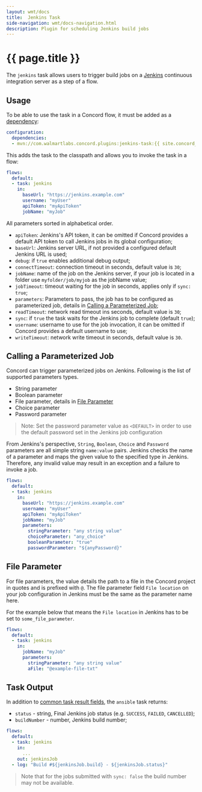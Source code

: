 ```yaml
---
layout: wmt/docs
title:  Jenkins Task
side-navigation: wmt/docs-navigation.html
description: Plugin for scheduling Jenkins build jobs
---
```


# {{ page.title }}

The `jenkins` task allows users to trigger build jobs on a
[Jenkins](https://www.jenkins.io) continuous integration server as a step of a
flow.

<a name="usage"/>

## Usage

To be able to use the task in a Concord flow, it must be added as a
[dependency](../processes-v2/configuration.html#dependencies):

```yaml
configuration:
  dependencies:
  - mvn://com.walmartlabs.concord.plugins:jenkins-task:{{ site.concord_plugins_version }}
```

This adds the task to the classpath and allows you to invoke the task in a flow:

```yaml
flows:
  default:
  - task: jenkins
    in:
      baseUrl: "https://jenkins.example.com"
      username: "myUser"
      apiToken: "myApiToken"
      jobName: "myJob"
```

All parameters sorted in alphabetical order.

- `apiToken`: Jenkins's API token, it can be omitted if Concord provides a
  default API token to call Jenkins jobs in its global configuration;
- `baseUrl`: Jenkins server URL, if not provided a configured default Jenkins
  URL is used;
- `debug`: if `true` enables additional debug output;
- `connectTimeout`: connection timeout in seconds, default value is `30`;
- `jobName`: name of the job on the Jenkins server, if your job is located in a
  folder use `myfolder/job/myjob` as the jobName value;
- `jobTimeout`: timeout waiting for the job in seconds, applies only if
  `sync: true`;
- `parameters`: Parameters to pass, the job has to be configured as
  parameterized job, details in
  [Calling a Parameterized Job](#calling-a-parameterized-job);
- `readTimeout`: network read timeout ins seconds, default value is `30`;
- `sync`: if `true` the task waits for the Jenkins job to complete (default `true`);
- `username`: username to use for the job invocation, it can be omitted if
  Concord provides a default username to use;
- `writeTimeout`: network write timeout in seconds, default value is `30`.

## Calling a Parameterized Job

Concord can trigger parameterized jobs on Jenkins. Following is the list of
supported parameters types.

- String parameter
- Boolean parameter
- File parameter, details in [File Parameter](#file-parameter)
- Choice parameter
- Password parameter

> Note: Set the password parameter value as `<DEFAULT>` in order to use the
> default password set in the Jenkins job configuration

From Jenkins's perspective, `String`, `Boolean`, `Choice` and `Password`
parameters are all simple string `name:value` pairs. Jenkins checks the name of
a parameter and maps the given value to the specified type in Jenkins.
Therefore, any invalid value may result in an exception and a failure to invoke
a job.


```yaml
flows:
  default:
  - task: jenkins
    in:
      baseUrl: "https://jenkins.example.com"
      username: "myUser"
      apiToken: "myApiToken"
      jobName: "myJob"
      parameters:
        stringParameter: "any string value"
        choiceParameter: "any_choice"
        booleanParameter: "true"
        passwordParameter: "${anyPassword}"
```

## File Parameter

For file parameters, the value details the path to a file in the Concord project
in quotes and is prefixed with `@`. The file parameter field `File location` on
your job configuration in Jenkins must be the same as the parameter name here.

For the example below that means the `File location` in Jenkins has to be set to
`some_file_parameter`.

```yaml
flows:
  default:
  - task: jenkins
    in:
      jobName: "myJob"
      parameters:
        stringParameter: "any string value"
        aFile: "@example-file-txt"
```

## Task Output

In addition to
[common task result fields](../processes-v2/flows.html#task-result-data-structure),
the `ansible` task returns:

- `status` - string, Final Jenkins job status (e.g. `SUCCESS`, `FAILED`, `CANCELLED`);
- `buildNumber` - number, Jenkins build number;

```yaml
flows:
  default:
  - task: jenkins
    in:
      ...
    out: jenkinsJob
  - log: "Build #${jenkinsJob.build} - ${jenkinsJob.status}"
```

> Note that for the jobs submitted with `sync: false` the build number may not
> be available.
